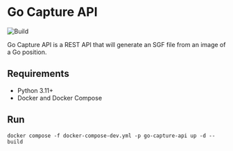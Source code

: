 # Go Capture API

![Build](https://github.com/codeguru42/go-capture-api/actions/workflows/build.yaml/badge.svg)

Go Capture API is a REST API that will generate an SGF file from an image of a Go position.

## Requirements

* Python 3.11+
* Docker and Docker Compose

## Run

```shell
docker compose -f docker-compose-dev.yml -p go-capture-api up -d --build
```
